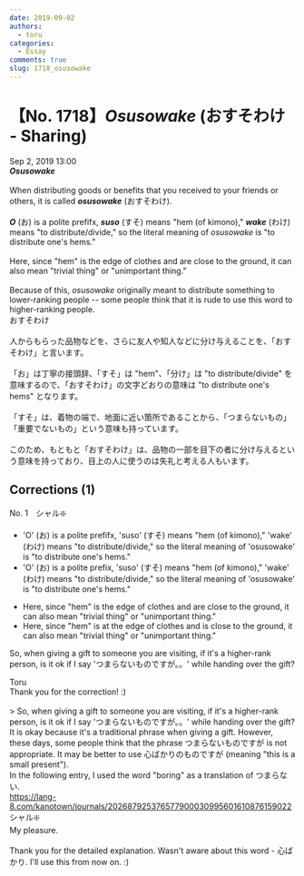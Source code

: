 ```yaml
---
date: 2019-09-02
authors:
  - toru
categories:
  - Essay
comments: true
slug: 1718_osusowake
---
```


# 【No. 1718】<strong><em>Osusowake</strong></em> (おすそわけ - Sharing)
<div class="date">Sep 2, 2019 13:00</div>
<div id="post"><div id="body_show_ori">
<strong><em>Osusowake</strong></em><br/><br/>When distributing goods or benefits that you received to your friends or others, it is called <strong><em>osusowake</em></strong> (おすそわけ).<br/><br/><strong><em>O</em></strong> (お) is a polite prefifx, <strong><em>suso</em></strong> (すそ) means "hem (of kimono)," <strong><em>wake</em></strong> (わけ) means "to distribute/divide," so the literal meaning of <em>osusowake</em> is "to distribute one's hems."<br/><br/>Here, since "hem" is the edge of clothes and are close to the ground, it can also mean "trivial thing" or "unimportant thing."<br/><br/>Because of this, <em>osusowake</em> originally meant to distribute something to lower-ranking people -- some people think that it is rude to use this word to higher-ranking people.
</div></div>

<!-- more -->

<div id="post_ja"><div id="body_show_mo">
おすそわけ<br/><br/>人からもらった品物などを、さらに友人や知人などに分け与えることを、「おすそわけ」と言います。<br/><br/>「お」は丁寧の接頭辞、「すそ」は "hem"、「分け」は "to distribute/divide" を意味するので、「おすそわけ」の文字どおりの意味は "to distribute one's hems" となります。<br/><br/>「すそ」は、着物の端で、地面に近い箇所であることから、「つまらないもの」「重要でないもの」という意味も持っています。<br/><br/>このため、もともと「おすそわけ」は、品物の一部を目下の者に分け与えるという意味を持っており、目上の人に使うのは失礼と考える人もいます。
</div></div>

## Corrections (1)
<div id="block"><div class="first_name"> No. 1　<span class="just_name">シャル❇️</span></div><div id="block2">
<ul class="correction_field">
<li class="incorrect">'O' (お) is a polite prefifx, 'suso' (すそ) means "hem (of kimono)," 'wake' (わけ) means "to distribute/divide," so the literal meaning of 'osusowake' is "to distribute one's hems."</li>
<li class="corrected correct">
'O' (お) is a polite prefix, 'suso' (すそ) means "hem (of kimono)," 'wake' (わけ) means "to distribute/divide," so the literal meaning of 'osusowake' is "to distribute one's hems."
</li>
</ul>
<ul class="correction_field">
<li class="incorrect">Here, since "hem" is the edge of clothes and are close to the ground, it can also mean "trivial thing" or "unimportant thing."</li>
<li class="corrected correct">
Here, since "hem" is at the edge of clothes and is close to the ground, it can also mean "trivial thing" or "unimportant thing."
</li>
</ul>
<p class="comment_small">
 So, when giving a gift to someone you are visiting, if it's a higher-rank person, is it ok if I say 'つまらないものですが。。' while handing over the gift?
</p>

</div><div class="name"><span class="just_name">Toru</span><br>
Thank you for the correction! :)<br/><br/>&gt; So, when giving a gift to someone you are visiting, if it's a higher-rank person, is it ok if I say 'つまらないものですが。。' while handing over the gift?<br/>It is okay because it's a traditional phrase when giving a gift. However, these days, some people think that the phrase つまらないものですが is not appropriate. It may be better to use 心ばかりのものですが (meaning "this is a small present").<br/>In the following entry, I used the word "boring" as a translation of つまらない.<br/><a href="https://lang-8.com/kanotown/journals/202687925376577900030995601610876159022" target="_blank">https://lang-8.com/kanotown/journals/202687925376577900030995601610876159022</a>
</div>
<div class="name"><span class="just_name">シャル❇️</span><br>
My pleasure.<br/><br/>Thank you for the detailed explanation. Wasn't aware about this word - 心ばかり. I'll use this from now on. :)
</div>
</div>
